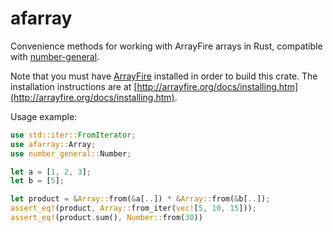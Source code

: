 # afarray
Convenience methods for working with ArrayFire arrays in Rust, compatible with
[number-general](http://github.com/haydnv/number-general).

Note that you must have [ArrayFire](http://arrayfire.org) installed in order to build this crate. The installation
instructions are at [http://arrayfire.org/docs/installing.htm](http://arrayfire.org/docs/installing.htm).

Usage example:
```rust
use std::iter::FromIterator;
use afarray::Array;
use number_general::Number;

let a = [1, 2, 3];
let b = [5];

let product = &Array::from(&a[..]) * &Array::from(&b[..]);
assert_eq!(product, Array::from_iter(vec![5, 10, 15]));
assert_eq!(product.sum(), Number::from(30))
```